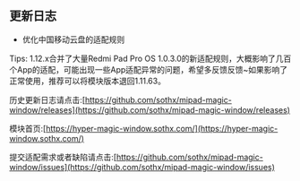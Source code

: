 ## 更新日志

- 优化中国移动云盘的适配规则

Tips: 1.12.x合并了大量Redmi Pad Pro OS 1.0.3.0的新适配规则，大概影响了几百个App的适配，可能出现一些App适配异常的问题，希望多反馈反馈~如果影响了正常使用，推荐可以将模块版本退回1.11.63。



历史更新日志请点击:[https://github.com/sothx/mipad-magic-window/releases](https://github.com/sothx/mipad-magic-window/releases)


模块首页:[https://hyper-magic-window.sothx.com/](https://hyper-magic-window.sothx.com/)


提交适配需求或者缺陷请点击:[https://github.com/sothx/mipad-magic-window/issues](https://github.com/sothx/mipad-magic-window/issues)
